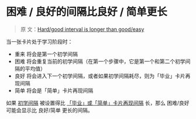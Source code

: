 # 困难 / 良好的间隔比良好 / 简单更长

> 原
> 文：[Hard/good interval is longer than good/easy](https://faqs.ankiweb.net/hard-good-interval-longer-than-good-easy.html)

当一张卡片处于学习阶段时：

- 重来 将会是第一个初学间隔
- 困难 将会重复当前的初学间隔（在第一个步骤中，它是第一个和第二个初学间隔的平均值）
- 良好 将会进入下一个初学间隔，或者如果初学间隔耗尽，则为「毕业」卡片再现间隔
- 简单 将会是「简单」卡片再现间隔

如果
[初学间隔](https://open-spaced-repetition.github.io/anki-manual-zh-CN/deck-options.html#learning-steps)
被设置得比
[「毕业」或「简单」卡片再现间隔](https://open-spaced-repetition.github.io/anki-manual-zh-CN/deck-options.html#graduating-interval)
长，那么 困难/良好 可能会显示比 良好/简单 更长的间隔。

